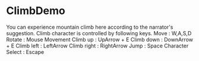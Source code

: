 # ClimbDemo
You can experience mountain climb here according to the narrator's suggestion.
Climb character is controlled by following keys.
Move        : W,A,S,D
Rotate      : Mouse Movement
Climb up    : UpArrow + E
Climb down  : DownArrow + E
Climb left  : LeftArrow
Climb right : RightArrow
Jump        : Space
Character Select : Escape
